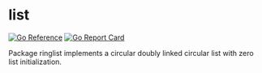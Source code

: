 # list

[![Go Reference](https://pkg.go.dev/badge/github.com/mgnsk/ringlist.svg)](https://pkg.go.dev/github.com/mgnsk/ringlist)
[![Go Report Card](https://goreportcard.com/badge/github.com/mgnsk/ringlist)](https://goreportcard.com/report/github.com/mgnsk/ringlist)

Package ringlist implements a circular doubly linked circular list with zero list initialization.
